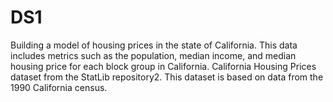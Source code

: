 # DS1
Building a model of housing prices in the state of California. This data includes metrics such as the population, median income, and median housing price for each block group in California. California Housing Prices dataset from the StatLib repository2. This dataset is based on data from the 1990 California census. 
